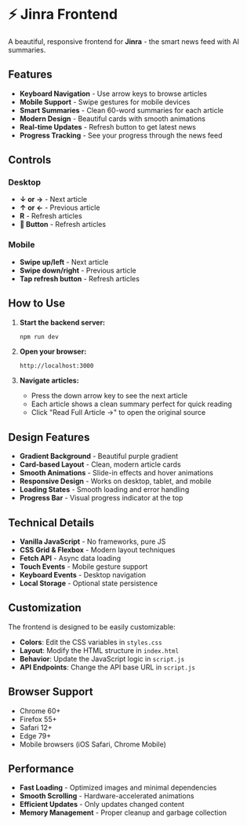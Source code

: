 # ⚡ Jinra Frontend

A beautiful, responsive frontend for **Jinra** - the smart news feed with AI summaries.

## Features

- **Keyboard Navigation** - Use arrow keys to browse articles
- **Mobile Support** - Swipe gestures for mobile devices
- **Smart Summaries** - Clean 60-word summaries for each article
- **Modern Design** - Beautiful cards with smooth animations
- **Real-time Updates** - Refresh button to get latest news
- **Progress Tracking** - See your progress through the news feed

## Controls

### Desktop
- **↓ or →** - Next article
- **↑ or ←** - Previous article
- **R** - Refresh articles
- **🔄 Button** - Refresh articles

### Mobile
- **Swipe up/left** - Next article
- **Swipe down/right** - Previous article
- **Tap refresh button** - Refresh articles

## How to Use

1. **Start the backend server:**
   ```bash
   npm run dev
   ```

2. **Open your browser:**
   ```
   http://localhost:3000
   ```

3. **Navigate articles:**
   - Press the down arrow key to see the next article
   - Each article shows a clean summary perfect for quick reading
   - Click "Read Full Article →" to open the original source

## Design Features

- **Gradient Background** - Beautiful purple gradient
- **Card-based Layout** - Clean, modern article cards
- **Smooth Animations** - Slide-in effects and hover animations
- **Responsive Design** - Works on desktop, tablet, and mobile
- **Loading States** - Smooth loading and error handling
- **Progress Bar** - Visual progress indicator at the top

## Technical Details

- **Vanilla JavaScript** - No frameworks, pure JS
- **CSS Grid & Flexbox** - Modern layout techniques
- **Fetch API** - Async data loading
- **Touch Events** - Mobile gesture support
- **Keyboard Events** - Desktop navigation
- **Local Storage** - Optional state persistence

## Customization

The frontend is designed to be easily customizable:

- **Colors**: Edit the CSS variables in `styles.css`
- **Layout**: Modify the HTML structure in `index.html`
- **Behavior**: Update the JavaScript logic in `script.js`
- **API Endpoints**: Change the API base URL in `script.js`

## Browser Support

- Chrome 60+
- Firefox 55+
- Safari 12+
- Edge 79+
- Mobile browsers (iOS Safari, Chrome Mobile)

## Performance

- **Fast Loading** - Optimized images and minimal dependencies
- **Smooth Scrolling** - Hardware-accelerated animations
- **Efficient Updates** - Only updates changed content
- **Memory Management** - Proper cleanup and garbage collection
